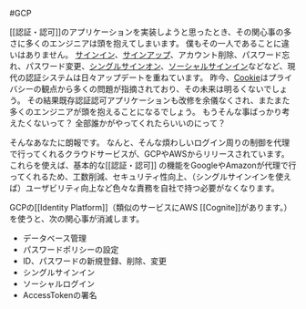 #GCP 


[[認証・認可]]のアプリケーションを実装しようと思ったとき、その関心事の多さに多くのエンジニアは頭を抱えてしまいます。
僕もその一人であることに違いはありません。
[サインイン](https://e-words.jp/w/%E3%82%B5%E3%82%A4%E3%83%B3%E3%82%A4%E3%83%B3.html#:~:text=%E3%82%B5%E3%82%A4%E3%83%B3%E3%82%A4%E3%83%B3%E3%81%A8%E3%81%AF%E3%80%81%E3%82%B7%E3%82%B9%E3%83%86%E3%83%A0,%E5%88%A9%E7%94%A8%E3%81%99%E3%82%8B%E3%81%93%E3%81%A8%E3%81%8C%E3%81%A7%E3%81%8D%E3%82%8B%E3%80%82)、[サインアップ](https://dictionary.goo.ne.jp/word/%E3%82%B5%E3%82%A4%E3%83%B3%E3%82%A2%E3%83%83%E3%83%97/)、アカウント削除、パスワード忘れ、パスワード変更、[シングルサインオン](https://www.ntt.com/bizon/glossary/e-s/sso.html#:~:text=%E3%82%B7%E3%83%B3%E3%82%B0%E3%83%AB%E3%82%B5%E3%82%A4%E3%83%B3%E3%82%AA%E3%83%B3%EF%BC%88SSO%EF%BC%9ASingle,%E3%81%AA%E3%82%8B%E4%BB%95%E7%B5%84%E3%81%BF%E3%82%92%E6%8C%87%E3%81%97%E3%81%BE%E3%81%99%E3%80%82&text=%E3%82%B7%E3%83%B3%E3%82%B0%E3%83%AB%E3%82%B5%E3%82%A4%E3%83%B3%E3%82%AA%E3%83%B3%E3%81%AE%E4%BB%95%E7%B5%84%E3%81%BF,%E3%81%AA%E3%81%91%E3%82%8C%E3%81%B0%E3%81%AA%E3%82%8A%E3%81%BE%E3%81%9B%E3%82%93%E3%80%82)、[ソーシャルサインイン](https://www.ntt.com/bizon/glossary/e-s/sso.html#:~:text=%E3%82%B7%E3%83%B3%E3%82%B0%E3%83%AB%E3%82%B5%E3%82%A4%E3%83%B3%E3%82%AA%E3%83%B3%EF%BC%88SSO%EF%BC%9ASingle,%E3%81%AA%E3%82%8B%E4%BB%95%E7%B5%84%E3%81%BF%E3%82%92%E6%8C%87%E3%81%97%E3%81%BE%E3%81%99%E3%80%82&text=%E3%82%B7%E3%83%B3%E3%82%B0%E3%83%AB%E3%82%B5%E3%82%A4%E3%83%B3%E3%82%AA%E3%83%B3%E3%81%AE%E4%BB%95%E7%B5%84%E3%81%BF,%E3%81%AA%E3%81%91%E3%82%8C%E3%81%B0%E3%81%AA%E3%82%8A%E3%81%BE%E3%81%9B%E3%82%93%E3%80%82)などなど、現代の認証システムは日々アップデートを重ねています。
昨今、[Cookie](https://ja.wikipedia.org/wiki/HTTP_cookie)はプライバシーの観点から多くの問題が指摘されており、その未来は明るくないでしょう。
その結果既存認証認可アプリケーションも改修を余儀なくされ、またまた多くのエンジニアが頭を抱えることになるでしょう。
もうそんな事ばっかり考えたくないって？
全部誰かがやってくれたらいいのにって？

そんなあなたに朗報です。
なんと、そんな煩わしいログイン周りの制御を代理で行ってくれるクラウドサービスが、GCPやAWSからリリースされています。
これらを使えば、基本的な[[認証・認可]] の機能をGoogleやAmazonが代理で行ってくれるため、工数削減、セキュリティ性向上、（シングルサインインを使えば）ユーザビリティ向上など色々な責務を自社で持つ必要がなくなります。

GCPの[[Identity Platform]]（類似のサービスにAWS [[Cognite]]があります。）を使うと、次の関心事が消滅します。
- データベース管理
- パスワードポリシーの設定
- ID、パスワードの新規登録、削除、変更
- シングルサインイン
- ソーシャルログイン
- AccessTokenの署名


